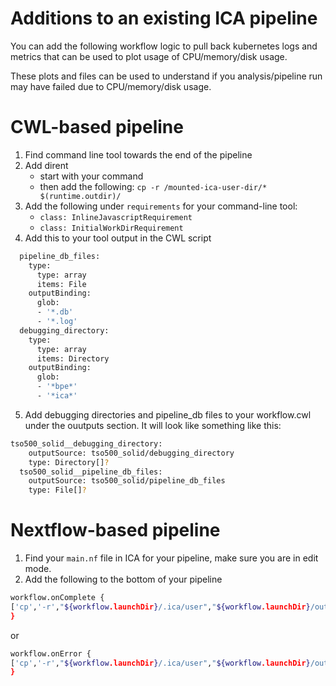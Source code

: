 # Additions to an existing ICA pipeline
You can add the following workflow logic to pull back kubernetes logs and metrics that can be used to plot usage of CPU/memory/disk usage.

These plots and files can be used to understand if you analysis/pipeline run may have failed due to CPU/memory/disk usage.

# CWL-based pipeline
1. Find command line tool towards the end of the pipeline
2. Add dirent
   - start with your command
   - then add the following:
  ```cp -r /mounted-ica-user-dir/* $(runtime.outdir)/```
3. Add the following under ```requirements``` for your command-line tool:
    - ```class: InlineJavascriptRequirement```
    - ```class: InitialWorkDirRequirement```
4. Add this to your tool output in the CWL script
```bash
  pipeline_db_files:
    type:
      type: array
      items: File
    outputBinding:
      glob:
      - '*.db'
      - '*.log'
  debugging_directory:
    type:
      type: array
      items: Directory
    outputBinding:
      glob:
      - '*bpe*'
      - '*ica*'
```
5. Add debugging directories and pipeline_db files to your workflow.cwl under the ouutputs section. It will look like something like this:
```bash
tso500_solid__debugging_directory:
    outputSource: tso500_solid/debugging_directory
    type: Directory[]?
  tso500_solid__pipeline_db_files:
    outputSource: tso500_solid/pipeline_db_files
    type: File[]?
```

# Nextflow-based pipeline
1. Find your ```main.nf``` file in ICA for your pipeline, make sure you are in edit mode.
2. Add the following to the bottom of your pipeline
```bash
workflow.onComplete {
['cp','-r',"${workflow.launchDir}/.ica/user","${workflow.launchDir}/out"].execute()
}
```
or
```bash
workflow.onError {
['cp','-r',"${workflow.launchDir}/.ica/user","${workflow.launchDir}/out"].execute()
}
```
